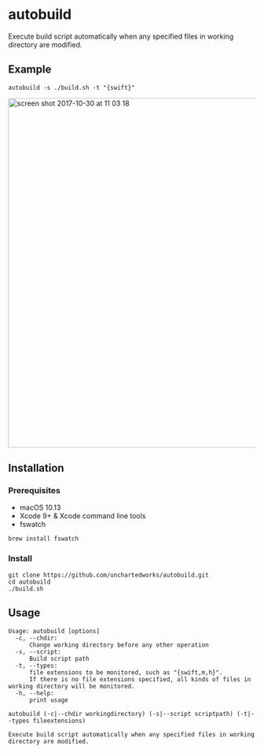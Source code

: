 # autobuild

Execute build script automatically when any specified files in working directory are modified.

## Example

```autobuild -s ./build.sh -t "{swift}"```

<img width="710" alt="screen shot 2017-10-30 at 11 03 18" src="https://user-images.githubusercontent.com/4646838/32166129-43137168-bd65-11e7-9ec6-ec623eb562fb.png">

## Installation
### Prerequisites
- macOS 10.13
- Xcode 9+ & Xcode command line tools
- fswatch
```
brew install fswatch
```

### Install
``` 
git clone https://github.com/unchartedworks/autobuild.git
cd autobuild
./build.sh 
```

## Usage
```
Usage: autobuild [options]
  -c, --chdir:
      Change working directory before any other operation
  -s, --script:
      Build script path
  -t, --types:
      file extensions to be monitored, such as "{swift,m,h}".
      If there is no file extensions specified, all kinds of files in working directory will be monitored.
  -h, --help:
      print usage
      
autobuild (-c|--chdir workingdirectory) (-s|--script scriptpath) (-t|--types fileextensions)

Execute build script automatically when any specified files in working directory are modified.
```

